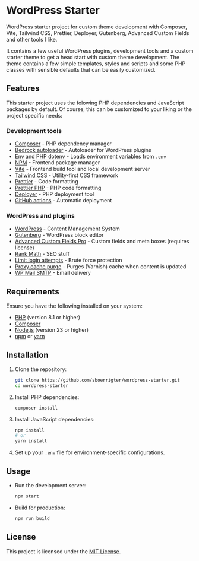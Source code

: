 # WordPress Starter

WordPress starter project for custom theme development with Composer, Vite, Tailwind CSS, Prettier, Deployer, Gutenberg, Advanced Custom Fields and other tools I like.

It contains a few useful WordPress plugins, development tools and a custom starter theme to get a head start with custom theme development. The theme contains a few simple templates, styles and scripts and some PHP classes with sensible defaults that can be easily customized.

## Features

This starter project uses the folowing PHP dependencies and JavaScript packages by default. Of course, this can be customized to your liking or the project specific needs:

### Development tools

- [Composer](https://getcomposer.org/) - PHP dependency manager
- [Bedrock autoloader](https://roots.io/bedrock/) - Autoloader for WordPress plugins
- [Env](https://github.com/oscarotero/env) and [PHP dotenv](https://github.com/vlucas/phpdotenv) - Loads environment variables from `.env`
- [NPM](https://www.npmjs.com/) - Frontend package manager
- [Vite](https://vite.dev/) - Frontend build tool and local development server
- [Tailwind CSS](https://tailwindcss.com/) - Utility-first CSS framework
- [Prettier](https://prettier.io/) - Code formatting
- [Prettier PHP](https://github.com/prettier/plugin-php) - PHP code formatting
- [Deployer](https://deployer.org/) - PHP deployment tool
- [GitHub actions](https://github.com/features/actions) - Automatic deployment

### WordPress and plugins

- [WordPress](https://wordpress.org/) - Content Management System
- [Gutenberg](https://wordpress.org/gutenberg/) - WordPress block editor
- [Advanced Custom Fields Pro](https://www.advancedcustomfields.com/) - Custom fields and meta boxes (requires license)
- [Rank Math](https://rankmath.com/) - SEO stuff
- [Limit login attempts](https://wordpress.org/plugins/limit-login-attempts/) - Brute force protection
- [Proxy cache purge](https://wordpress.org/plugins/varnish-http-purge/) - Purges (Varnish) cache when content is updated
- [WP Mail SMTP](https://wpmailsmtp.com/) - Email delivery

## Requirements

Ensure you have the following installed on your system:

- [PHP](https://www.php.net/) (version 8.1 or higher)
- [Composer](https://getcomposer.org/)
- [Node.js](https://nodejs.org/) (version 23 or higher)
- [npm](https://www.npmjs.com/) or [yarn](https://yarnpkg.com/)

## Installation

1. Clone the repository:

   ```bash
   git clone https://github.com/sboerrigter/wordpress-starter.git
   cd wordpress-starter
   ```

2. Install PHP dependencies:

   ```bash
   composer install
   ```

3. Install JavaScript dependencies:

   ```bash
   npm install
   # or
   yarn install
   ```

4. Set up your `.env` file for environment-specific configurations.

## Usage

- Run the development server:

  ```bash
  npm start
  ```

- Build for production:
  ```bash
  npm run build
  ```

## License

This project is licensed under the [MIT License](LICENSE).
